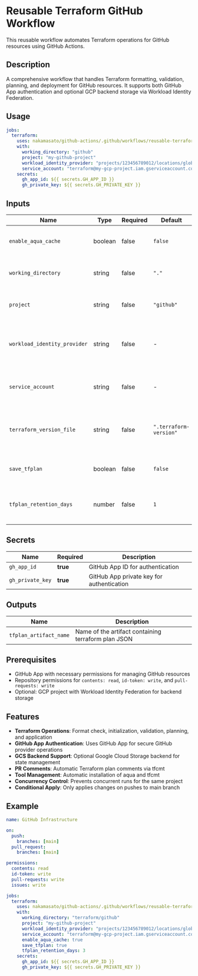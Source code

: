 # Reusable Terraform GitHub Workflow

This reusable workflow automates Terraform operations for GitHub resources using GitHub Actions.

## Description

A comprehensive workflow that handles Terraform formatting, validation, planning, and deployment for GitHub resources. It supports both GitHub App authentication and optional GCP backend storage via Workload Identity Federation.

## Usage

```yaml
jobs:
  terraform:
    uses: nakamasato/github-actions/.github/workflows/reusable-terraform-github.yml@main
    with:
      working_directory: "github"
      project: "my-github-project"
      workload_identity_provider: "projects/123456789012/locations/global/workloadIdentityPools/my-pool/providers/my-provider"
      service_account: "terraform@my-gcp-project.iam.gserviceaccount.com"
    secrets:
      gh_app_id: ${{ secrets.GH_APP_ID }}
      gh_private_key: ${{ secrets.GH_PRIVATE_KEY }}
```

## Inputs

| Name | Type | Required | Default | Description |
|------|------|----------|---------|-------------|
| `enable_aqua_cache` | boolean | false | `false` | Enable caching for aqua tool installations |
| `working_directory` | string | false | `"."` | Directory containing Terraform configuration |
| `project` | string | false | `"github"` | Project name for concurrency control |
| `workload_identity_provider` | string | false | - | GCP Workload Identity Provider (for GCS backend) |
| `service_account` | string | false | - | GCP service account email (for GCS backend) |
| `terraform_version_file` | string | false | `".terraform-version"` | File containing Terraform version (uses 'latest' if not found) |
| `save_tfplan` | boolean | false | `false` | Save Terraform plan as artifact |
| `tfplan_retention_days` | number | false | `1` | Number of days to retain Terraform plan artifact |

## Secrets

| Name | Required | Description |
|------|----------|-------------|
| `gh_app_id` | **true** | GitHub App ID for authentication |
| `gh_private_key` | **true** | GitHub App private key for authentication |

## Outputs

| Name | Description |
|------|-------------|
| `tfplan_artifact_name` | Name of the artifact containing terraform plan JSON |

## Prerequisites

- GitHub App with necessary permissions for managing GitHub resources
- Repository permissions for `contents: read`, `id-token: write`, and `pull-requests: write`
- Optional: GCP project with Workload Identity Federation for backend storage

## Features

- **Terraform Operations**: Format check, initialization, validation, planning, and application
- **GitHub App Authentication**: Uses GitHub App for secure GitHub provider operations
- **GCS Backend Support**: Optional Google Cloud Storage backend for state management
- **PR Comments**: Automatic Terraform plan comments via tfcmt
- **Tool Management**: Automatic installation of aqua and tfcmt
- **Concurrency Control**: Prevents concurrent runs for the same project
- **Conditional Apply**: Only applies changes on pushes to main branch

## Example

```yaml
name: GitHub Infrastructure

on:
  push:
    branches: [main]
  pull_request:
    branches: [main]

permissions:
  contents: read
  id-token: write
  pull-requests: write
  issues: write

jobs:
  terraform:
    uses: nakamasato/github-actions/.github/workflows/reusable-terraform-github.yml@main
    with:
      working_directory: "terraform/github"
      project: "my-github-project"
      workload_identity_provider: "projects/123456789012/locations/global/workloadIdentityPools/my-pool/providers/my-provider"
      service_account: "terraform@my-gcp-project.iam.gserviceaccount.com"
      enable_aqua_cache: true
      save_tfplan: true
      tfplan_retention_days: 3
    secrets:
      gh_app_id: ${{ secrets.GH_APP_ID }}
      gh_private_key: ${{ secrets.GH_PRIVATE_KEY }}
```